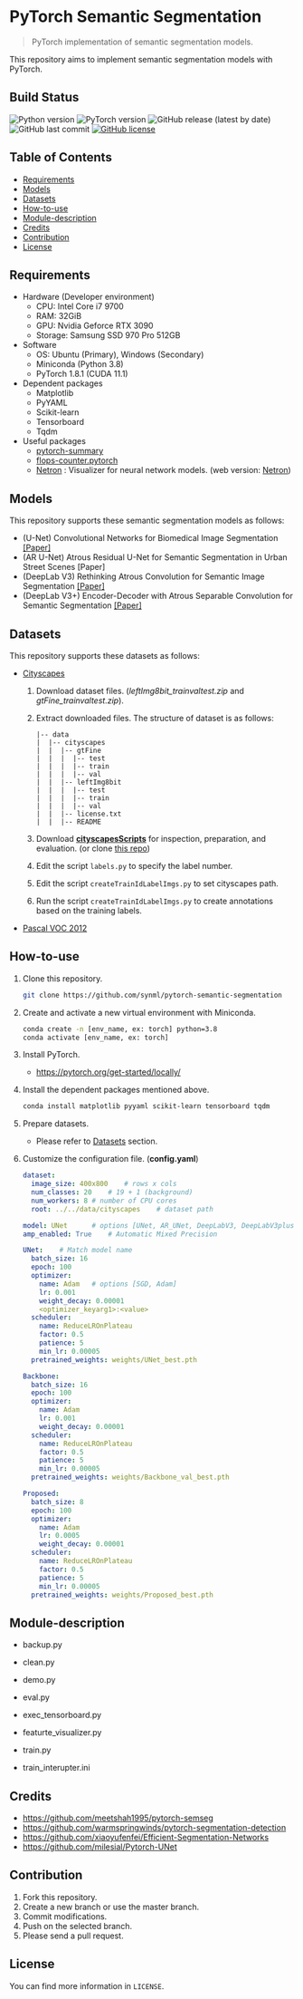 # PyTorch Semantic Segmentation

> PyTorch implementation of semantic segmentation models.

This repository aims to implement semantic segmentation models with PyTorch.

## Build Status

![Python version](https://img.shields.io/badge/Python-3.8-orange) ![PyTorch version](https://img.shields.io/badge/PyTorch-1.8-brightgreen) ![GitHub release (latest by date)](https://img.shields.io/github/v/release/synml/pytorch-semantic-segmentation) ![GitHub last commit](https://img.shields.io/github/last-commit/synml/pytorch-semantic-segmentation) [![GitHub license](https://img.shields.io/github/license/synml/pytorch-semantic-segmentation)](https://github.com/synml/pytorch-semantic-segmentation/blob/main/LICENSE)

## Table of Contents

- [Requirements](#Requirements)
- [Models](#Models)
- [Datasets](#Datasets)
- [How-to-use](#How-to-use)
- [Module-description](#Module-description)
- [Credits](#Credits)
- [Contribution](#Contribution)
- [License](#License)

## Requirements

- Hardware (Developer environment)
  - CPU: Intel Core i7 9700
  - RAM: 32GiB
  - GPU: Nvidia Geforce RTX 3090
  - Storage: Samsung SSD 970 Pro 512GB
- Software
  - OS: Ubuntu (Primary), Windows (Secondary)
  - Miniconda (Python 3.8)
  - PyTorch 1.8.1 (CUDA 11.1)
- Dependent packages
  - Matplotlib
  - PyYAML
  - Scikit-learn
  - Tensorboard
  - Tqdm
- Useful packages
  - [pytorch-summary](https://github.com/sksq96/pytorch-summary)
  - [flops-counter.pytorch](https://github.com/sovrasov/flops-counter.pytorch)
  - [Netron](https://github.com/lutzroeder/Netron) : Visualizer for neural network models. (web version: [Netron](https://lutzroeder.github.io/netron/))

## Models

This repository supports these semantic segmentation models as follows:

- (U-Net) Convolutional Networks for Biomedical Image Segmentation [[Paper]](https://arxiv.org/pdf/1505.04597.pdf)
- (AR U-Net) Atrous Residual U-Net for Semantic Segmentation in Urban Street Scenes [Paper]
- (DeepLab V3) Rethinking Atrous Convolution for Semantic Image Segmentation [[Paper]](https://arxiv.org/pdf/1706.05587.pdf)
- (DeepLab V3+) Encoder-Decoder with Atrous Separable Convolution for Semantic Segmentation [[Paper]](https://arxiv.org/pdf/1802.02611.pdf)

## Datasets

This repository supports these datasets as follows:

- [Cityscapes](https://www.cityscapes-dataset.com/)
  
  1. Download dataset files. (*leftImg8bit_trainvaltest.zip* and *gtFine_trainvaltest.zip*).
  
  2. Extract downloaded files. The structure of dataset is as follows:
  
     ```
     |-- data
     |  |-- cityscapes
     |  |  |-- gtFine
     |  |  |  |-- test
     |  |  |  |-- train
     |  |  |  |-- val
     |  |  |-- leftImg8bit
     |  |  |  |-- test
     |  |  |  |-- train
     |  |  |  |-- val
     |  |  |-- license.txt
     |  |  |-- README
     ```
  
  3. Download [**cityscapesScripts**](https://github.com/mcordts/cityscapesScripts) for inspection, preparation, and evaluation. (or clone [this repo](https://github.com/synml/cityscapesScripts))
  
  4. Edit the script `labels.py` to specify the label number.
  
  5. Edit the script `createTrainIdLabelImgs.py` to set cityscapes path.
  
  6. Run the script `createTrainIdLabelImgs.py` to create annotations based on the training labels.
- [Pascal VOC 2012](http://host.robots.ox.ac.uk/pascal/VOC/voc2012/index.html)

## How-to-use

1. Clone this repository.
   
   ```bash
   git clone https://github.com/synml/pytorch-semantic-segmentation
   ```
   
2. Create and activate a new virtual environment with Miniconda.

   ```bash
   conda create -n [env_name, ex: torch] python=3.8
   conda activate [env_name, ex: torch]
   ```

3. Install PyTorch.

   - https://pytorch.org/get-started/locally/

4. Install the dependent packages mentioned above.

   ```bash
   conda install matplotlib pyyaml scikit-learn tensorboard tqdm
   ```

5. Prepare datasets.

   - Please refer to [Datasets](#Datasets) section.

6. Customize the configuration file. (**config.yaml**)

   ```yaml
   dataset:
     image_size: 400x800	# rows x cols
     num_classes: 20	# 19 + 1 (background)
     num_workers: 8	# number of CPU cores
     root: ../../data/cityscapes	# dataset path
   
   model: UNet		# options [UNet, AR_UNet, DeepLabV3, DeepLabV3plus]
   amp_enabled: True	# Automatic Mixed Precision
   
   UNet:	# Match model name
     batch_size: 16
     epoch: 100
     optimizer:
       name: Adam	# options [SGD, Adam]
       lr: 0.001
       weight_decay: 0.00001
       <optimizer_keyarg1>:<value>
     scheduler:
       name: ReduceLROnPlateau
       factor: 0.5
       patience: 5
       min_lr: 0.00005
     pretrained_weights: weights/UNet_best.pth
   
   Backbone:
     batch_size: 16
     epoch: 100
     optimizer:
       name: Adam
       lr: 0.001
       weight_decay: 0.00001
     scheduler:
       name: ReduceLROnPlateau
       factor: 0.5
       patience: 5
       min_lr: 0.00005
     pretrained_weights: weights/Backbone_val_best.pth
   
   Proposed:
     batch_size: 8
     epoch: 100
     optimizer:
       name: Adam
       lr: 0.0005
       weight_decay: 0.00001
     scheduler:
       name: ReduceLROnPlateau
       factor: 0.5
       patience: 5
       min_lr: 0.00005
     pretrained_weights: weights/Proposed_best.pth
   
   ```

## Module-description

- backup.py

- clean.py

- demo.py

- eval.py

- exec_tensorboard.py

- featurte_visualizer.py

- train.py

- train_interupter.ini


## Credits

- https://github.com/meetshah1995/pytorch-semseg
- https://github.com/warmspringwinds/pytorch-segmentation-detection
- https://github.com/xiaoyufenfei/Efficient-Segmentation-Networks
- https://github.com/milesial/Pytorch-UNet

## Contribution

1. Fork this repository.
2. Create a new branch or use the master branch.
3. Commit modifications.
4. Push on the selected branch.
5. Please send a pull request.

## License

You can find more information in `LICENSE`.
